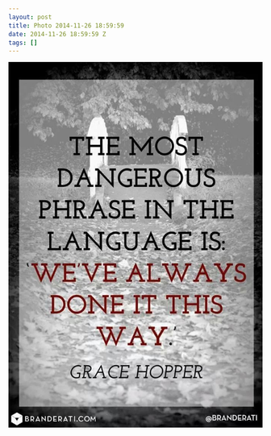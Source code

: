 ```yaml
---
layout: post
title: Photo 2014-11-26 18:59:59
date: 2014-11-26 18:59:59 Z
tags: []
---
```

![](/media/2014/11/103654715734.jpg)
